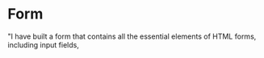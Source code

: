 # Form
"I have built a form that contains all the essential elements of HTML forms, including input fields,
